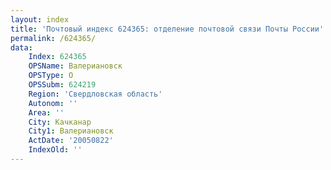 ```yaml
---
layout: index
title: 'Почтовый индекс 624365: отделение почтовой связи Почты России'
permalink: /624365/
data:
    Index: 624365
    OPSName: Валериановск
    OPSType: О
    OPSSubm: 624219
    Region: 'Свердловская область'
    Autonom: ''
    Area: ''
    City: Качканар
    City1: Валериановск
    ActDate: '20050822'
    IndexOld: ''
---
```

